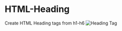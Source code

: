 # HTML-Heading
Create HTML Heading tags from h1-h6
![Heading Tag](https://user-images.githubusercontent.com/81771773/116215463-22a77c00-a761-11eb-8f78-c448aea955ae.PNG)
